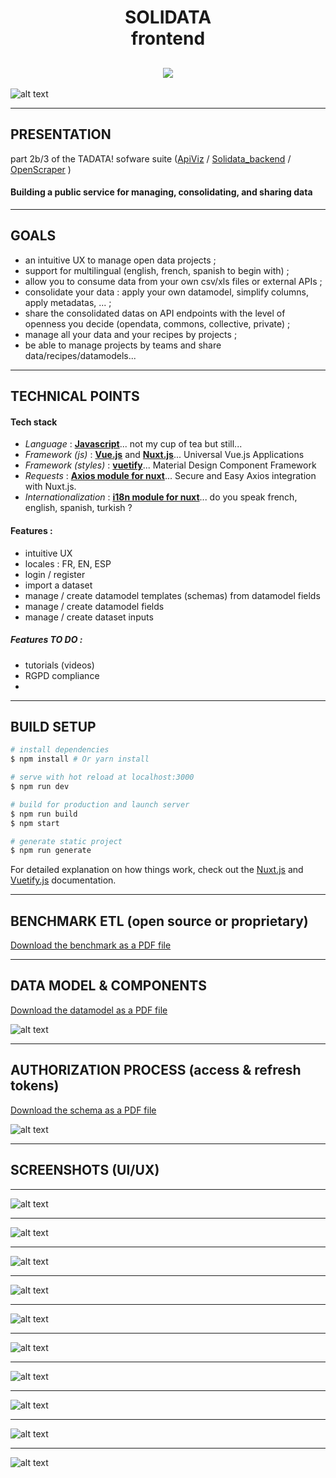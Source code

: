 <h1 align=center>  SOLIDATA <br> frontend</h1>

<h2 align=center>
	<img src="./static/logos/logo_solidata_8a.png">
</h2>

![alt text](./screenshots/home_en.png "homepage (en)")

-------
## PRESENTATION

part 2b/3 of the TADATA! sofware suite ([ApiViz](https://github.com/entrepreneur-interet-general/CIS-front) / [Solidata_backend](https://github.com/entrepreneur-interet-general/solidata_backend) / [OpenScraper](https://github.com/entrepreneur-interet-general/OpenScraper) )

#### Building a public service for managing, consolidating, and sharing data 


-------

## GOALS

- an intuitive UX to manage open data projects ;
- support for multilingual (english, french, spanish to begin with) ;
- allow you to consume data from your own csv/xls files or external APIs ;
- consolidate your data : apply your own datamodel, simplify columns, apply metadatas, ... ; 
- share the consolidated datas on API endpoints with the level of openness you decide (opendata, commons, collective, private) ;
- manage all your data and your recipes by projects ;
- be able to manage projects by teams and share data/recipes/datamodels...

--------

## TECHNICAL POINTS

#### Tech stack
- _Language_  : **[Javascript](https://www.python.org/)**... not my cup of tea but still...
- _Framework (js)_ : **[Vue.js](https://vuejs.org/)** and **[Nuxt.js](https://nuxtjs.org/)**... Universal Vue.js Applications
- _Framework (styles)_ : **[vuetify](https://vuetifyjs.com/)**... Material Design Component Framework
- _Requests_ : **[Axios module for nuxt](https://axios.nuxtjs.org/)**... Secure and Easy Axios integration with Nuxt.js.
- _Internationalization_ : **[i18n module for nuxt](https://nuxtjs.org/examples/i18n)**... do you speak french, english, spanish, turkish ? 

#### Features :

- intuitive UX 
- locales : FR, EN, ESP
- login / register
- import a dataset
- manage / create datamodel templates (schemas) from datamodel fields
- manage / create datamodel fields 
- manage / create dataset inputs 

##### Features TO DO  :
- tutorials (videos)
- RGPD compliance
- 

-------


## BUILD SETUP

``` bash
# install dependencies
$ npm install # Or yarn install

# serve with hot reload at localhost:3000
$ npm run dev

# build for production and launch server
$ npm run build
$ npm start

# generate static project
$ npm run generate
```

For detailed explanation on how things work, check out the [Nuxt.js](https://github.com/nuxt/nuxt.js) and [Vuetify.js](https://vuetifyjs.com/) documentation.


--------

## BENCHMARK ETL (open source or proprietary)

<a href="./screenshots/documentation/Tadata! uses & features - BENCHMARK_ETL.pdf" download>Download the benchmark as a PDF file</a>

--------

## DATA MODEL & COMPONENTS

<a href="./screenshots/documentation/Solidata_models - v.0.1 - datamodels_map.pdf" download>Download the datamodel as a PDF file</a>


![alt text](./screenshots/documentation/Solidata-Models-collections.jpeg "auth process")


-------

## AUTHORIZATION PROCESS (access & refresh tokens)

<a href="./screenshots/documentation/AUTH_PROCESS_fixed.pdf" download>Download the schema as a PDF file</a>

![alt text](./screenshots/documentation/AUTH_PROCESS_fixed.jpeg "auth process")


-------

## SCREENSHOTS (UI/UX)


-------
![alt text](./screenshots/login_en.png "login (en)")

-------
![alt text](./screenshots/login_en_menu.png "login & menu (en)")

-------
![alt text](./screenshots/dashboard_en.png "dashboard (en)")

-------
![alt text](./screenshots/create_prj_en.png "create project (en)")

-------
![alt text](./screenshots/list_dmt_en.png "list datamodel templates (en)")

-------
![alt text](./screenshots/list_dmf_en.png "list datamodel fields (en)")

-------
![alt text](./screenshots/edit_dsi_en.png "list datamodel fields (en)")

-------
![alt text](./screenshots/edit_dmt_en.png "list datamodel fields (en)")

-------
![alt text](./screenshots/edit_dmt_settings_en.png "list datamodel fields (en)")

-------
![alt text](./screenshots/edit_dmf_settings_en.png "list datamodel fields (en)")